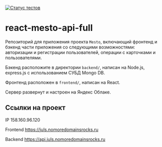 [![Статус тестов](../../actions/workflows/tests.yml/badge.svg)](../../actions/workflows/tests.yml)

# react-mesto-api-full
Репозиторий для приложения проекта `Mesto`, включающий фронтенд и бэкенд части приложения со следующими возможностями: авторизации и регистрации пользователей, операции с карточками и пользователями. 

Бэкенд расположите в директории `backend/`, написан на Node.js, express.js c использованием СУБД Mongo DB.

Фронтенд расположен в `frontend/`, написан на React. 

Сервер развернут и настроен на Яндекс Облаке.

## Ссылки на проект

IP 158.160.96.120

Frontend https://juls.nomoredomainsrocks.ru

Backend https://api.juls.nomoredomainsrocks.ru
